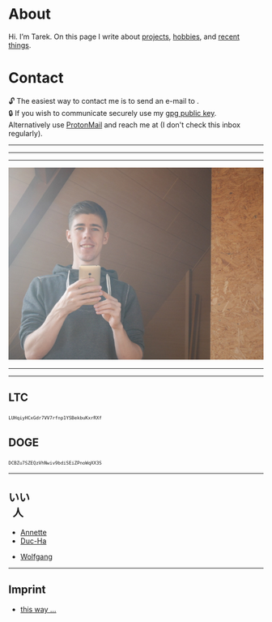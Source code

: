 # About
Hi. I’m Tarek. On this page I write about [projects](?c=proj), [hobbies](?c=hbby), and [recent things](?c=blog).

# Contact
🔓 The easiest way to contact me is to send an e-mail to <span id="inb4mail" title="you can't highlight and copy this, sorry"></span>.  
🔒 If you wish to communicate securely use my [gpg public key](static/dl/tarek_saier_gpg_public_key.asc).  
Alternatively use [ProtonMail](https://protonmail.com/) and reach me at <span id="inb4mail2" title="you can't highlight and copy this, sorry"></span> (I don't check this inbox regularly).
- - -

- - -

- - -
![](static/img/misc/P1050583.jpg)
- - -
- - -
## LTC
<span style="font-family: monospace; font-size: 9px;">LUHqiyHCxGdr7VV7rfnp1YSBekbuKxrRXf</span>
## DOGE
<span style="font-family: monospace; font-size: 9px;">DCBZu7SZEQzVhNwiv9bdiSEiZPnoWqXX3S</span>
- - -
## いい<br>&thinsp;&nbsp;人
* [Annette](http://penguinlyawesome.tumblr.com)
* [Duc-Ha](http://coldbloodedness.blogspot.com)
<!-- * [Eric](http://erics.bplaced.de/) domain expired? -->
<!-- * [Michael](http://www.goodchapy.com/) domain expired? -->
* [Wolfgang](http://vehk.de/)
- - -
## Imprint
* [this way ...](?c=imprint)
